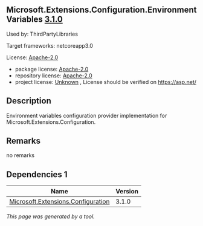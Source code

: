 Microsoft.Extensions.Configuration.EnvironmentVariables [3.1.0](https://www.nuget.org/packages/Microsoft.Extensions.Configuration.EnvironmentVariables/3.1.0)
--------------------

Used by: ThirdPartyLibraries

Target frameworks: netcoreapp3.0

License: [Apache-2.0](../../../../licenses/apache-2.0) 

- package license: [Apache-2.0](https://licenses.nuget.org/Apache-2.0) 
- repository license: [Apache-2.0](https://github.com/aspnet/Extensions) 
- project license: [Unknown](https://asp.net/) , License should be verified on https://asp.net/

Description
-----------
Environment variables configuration provider implementation for Microsoft.Extensions.Configuration.

Remarks
-----------
no remarks


Dependencies 1
-----------

|Name|Version|
|----------|:----|
|[Microsoft.Extensions.Configuration](../../../../packages/nuget.org/microsoft.extensions.configuration/3.1.0)|3.1.0|

*This page was generated by a tool.*